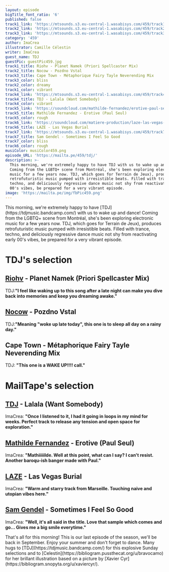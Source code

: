 ```yaml
---
layout: episode
bigTitle_font_ratio: '6'
published: false
track1_link: 'https://mtsounds.s3.eu-central-1.wasabisys.com/459/track1.mp3'
track2_link: 'https://mtsounds.s3.eu-central-1.wasabisys.com/459/track2.mp3'
track3_link: 'https://mtsounds.s3.eu-central-1.wasabisys.com/459/track3.mp3'
category: '459'
author: ImaCrea
illustrator: Camille Célestin
writer: ImaCrea
guest_name: TDJ
guestPic: guestPic459.jpg
track1_title: Riohv - Planet Namek (Priori Spellcaster Mix)
track2_title: Nocow - Pozdno Vstal
track3_title: Cape Town - Métaphorique Fairy Tayle Neverending Mix
track3_color: bliss
track2_color: dreamy
track1_color: vibrant
track4_link: 'https://mtsounds.s3.eu-central-1.wasabisys.com/459/track4.mp3'
track4_title: TDJ - Lalala (Want Somebody)
track4_color: vibrant
track5_link: 'https://soundcloud.com/mathilde-fernandez/erotive-paul-seul-remix'
track5_title: Mathilde Fernandez - Erotive (Paul Seul)
track5_color: rough
track6_link: 'https://soundcloud.com/matiere-production/laze-las-vegas-burial-1'
track6_title: LAZE - Las Vegas Burial
track7_link: 'https://mtsounds.s3.eu-central-1.wasabisys.com/459/track7.mp3'
track7_title: Sam Gendel - Sometimes I Feel So Good
track7_color: bliss
track6_color: rough
musiColor: musiColor459.png
episode_URL: 'https://mailta.pe/459/tdj/'
description: >-
  This morning, we're extremely happy to have TDJ with us to wake up and dance!
  Coming from the LGBTQ+ scene from Montréal, she's been exploring electronic
  music for a few years now. TDJ, which goes for Terrain de Jeux), produces
  retrofuturistic music pumped with irresistible beats. Filled with trance,
  techno, and deliciously regressive dance music not shy from reactivating early
  00's vibes, be prepared for a very vibrant episode.
image: 'https://mailta.pe/img/fbPic459.png'
---
```


<p id="introduction">This morning, we're extremely happy to have [TDJ](https://tdjmusic.bandcamp.com/) with us to wake up and dance! Coming from the LGBTQ+ scene from Montréal, she's been exploring electronic music for a few years now. TDJ, which goes for Terrain de Jeux), produces retrofuturistic music pumped with irresistible beats. Filled with trance, techno, and deliciously regressive dance music not shy from reactivating early 00's vibes, be prepared for a very vibrant episode.</p>

# TDJ's selection

## [Riohv](https://latenightburners.bandcamp.com/album/places-ive-been) - Planet Namek (Priori Spellcaster Mix)
TDJ:**"**I feel like waking up to this song after a late night can make you dive back into memories and keep you dreaming awake.**"**

## [Nocow](https://turborecordings.bandcamp.com/album/alone) - Pozdno Vstal 
TDJ:**"**Meaning "woke up late today", this one is to sleep all day on a rainy day.**"**

## Cape Town - Métaphorique Fairy Tayle Neverending Mix
TDJ: **"**This one is a WAKE UP!!!! call.**"**

# MailTape's selection

## [TDJ](https://tdjmusic.bandcamp.com/) - Lalala (Want Somebody)
ImaCrea: **"**Once I listened to it, I had it going in loops in my mind for weeks. Perfect track to release any tension and open space for exploration.**"**

## [Mathilde Fernandez](https://mathildefernandez.bandcamp.com/) - Erotive (Paul Seul)
ImaCrea: **"**Mathiiiiilde. Well at this point, what can I say? I can't resist. Another baroqu-ish banger made with Paul.**"**

## [LAZE](https://soundcloud.com/laze_music) - Las Vegas Burial
ImaCrea: **"**Warm and starry track from Marseille. Touching naive and utopian vibes here.**"**

## [Sam Gendel](https://samgendel.bandcamp.com/album/fresh-bread) - Sometimes I Feel So Good
ImaCrea: **"**Well, it's all said in the title. Love that sample which comes and go... Gives me a big smile everytime.**"** 

<p id="outroduction"> That's all for this morning! This is our last episode of the season, we'll be back in September. Enjoy your summer and don't forget to dance. Many hugs to [TDJ](https://tdjmusic.bandcamp.com/) for this explosive Sunday selections and to [Celestin](https://bibliogram.pussthecat.org/u/bravocamo) for her brillant illustration based on a picture by [Xavier Cyr](https://bibliogram.snopyta.org/u/xaviercyr/).</p>
